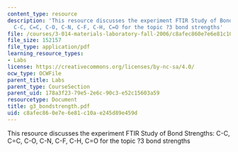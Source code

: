 ```yaml
---
content_type: resource
description: 'This resource discusses the experiment FTIR Study of Bond Strengths:
  C-C, C=C, C-O, C-N, C-F, C-H, C=O for the topic ?3 bond strengths'
file: /courses/3-014-materials-laboratory-fall-2006/c8afec860e7e6e81c10ae245d89e459d_g3_bondstrength.pdf
file_size: 152157
file_type: application/pdf
learning_resource_types:
- Labs
license: https://creativecommons.org/licenses/by-nc-sa/4.0/
ocw_type: OCWFile
parent_title: Labs
parent_type: CourseSection
parent_uid: 178a3f23-79e5-2e6c-90c3-e52c15603a59
resourcetype: Document
title: g3_bondstrength.pdf
uid: c8afec86-0e7e-6e81-c10a-e245d89e459d
---
```

This resource discusses the experiment FTIR Study of Bond Strengths: C-C, C=C, C-O, C-N, C-F, C-H, C=O for the topic ?3 bond strengths